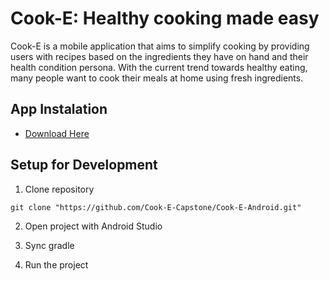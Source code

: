 # Cook-E: Healthy cooking made easy

Cook-E is a mobile application that aims to simplify cooking by providing users with recipes based on the ingredients they have on hand and their health condition persona. With the current trend towards healthy eating, many people want to cook their meals at home using fresh ingredients.


## App Instalation
- [Download Here]()


## Setup for Development
1. Clone repository

```
git clone "https://github.com/Cook-E-Capstone/Cook-E-Android.git"
```

2. Open project with Android Studio

3. Sync gradle

4. Run the project

